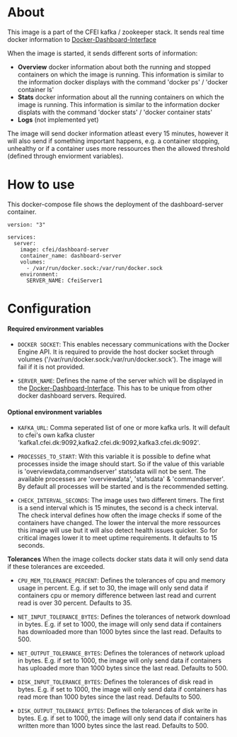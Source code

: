 # About
This image is a part of the CFEI kafka / zookeeper stack.
It sends real time docker information to [Docker-Dashboard-Interface](https://github.com/jakobhviid/Dashboard-Server-Interface)

When the image is started, it sends different sorts of information:
* **Overview** docker information about both the running and stopped containers on which the image is running. This information is similar to the information docker displays with the command 'docker ps' / 'docker container ls'
* **Stats** docker information about all the running containers on which the image is running. This information is similar to the information docker displats with the command 'docker stats' / 'docker container stats'
* **Logs** (not implemented yet)

The image will send docker information atleast every 15 minutes, however it will also send if something important happens, e.g. a container stopping, unhealthy or if a container uses more ressources then the allowed threshold (defined through enviorment variables).

# How to use
This docker-compose file shows the deployment of the dashboard-server container.

```
version: "3"

services:
  server:
    image: cfei/dashboard-server
    container_name: dashboard-server
    volumes:
      - /var/run/docker.sock:/var/run/docker.sock
    environment:
      SERVER_NAME: CfeiServer1
```

# Configuration
#### Required environment variables

- `DOCKER SOCKET`: This enables necessary communications with the Docker Engine API. It is required to provide the host docker socket through volumes ('/var/run/docker.sock:/var/run/docker.sock'). The image will fail if it is not provided.

- `SERVER_NAME`: Defines the name of the server which will be displayed in the [Docker-Dashboard-Interface](https://github.com/jakobhviid/Dashboard-Server-Interface). This has to be unique from other docker dashboard servers. Required.

#### Optional environment variables

- `KAFKA_URL`: Comma seperated list of one or more kafka urls. It will default to cfei's own kafka cluster 'kafka1.cfei.dk:9092,kafka2.cfei.dk:9092,kafka3.cfei.dk:9092'.

- `PROCESSES_TO_START`: With this variable it is possible to define what processes inside the image should start. So if the value of this variable is 'overviewdata,commandserver' statsdata will not be sent. The available processes are 'overviewdata', 'statsdata' & 'commandserver'. By default all processes will be started and is the recommended setting.

- `CHECK_INTERVAL_SECONDS`: The image uses two different timers. The first is a send interval which is 15 minutes, the second is a check interval. The check interval defines how often the image checks if some of the containers have changed. The lower the interval the more ressources this image will use but it will also detect health issues quicker. So for critical images lower it to meet uptime requirements. It defaults to 15 seconds.

**Tolerances**
When the image collects docker stats data it will only send data if these tolerances are exceeded.

- `CPU_MEM_TOLERANCE_PERCENT`: Defines the tolerances of cpu and memory usage in percent. E.g. if set to 30, the image will only send data if containers cpu or memory difference between last read and current read is over 30 percent. Defaults to 35.

- `NET_INPUT_TOLERANCE_BYTES`: Defines the tolerances of network download in bytes. E.g. if set to 1000, the image will only send data if containers has downloaded more than 1000 bytes since the last read. Defaults to 500.

- `NET_OUTPUT_TOLERANCE_BYTES`: Defines the tolerances of network upload in bytes. E.g. if set to 1000, the image will only send data if containers has uploaded more than 1000 bytes since the last read. Defaults to 500.

- `DISK_INPUT_TOLERANCE_BYTES`: Defines the tolerances of disk read in bytes. E.g. if set to 1000, the image will only send data if containers has read more than 1000 bytes since the last read. Defaults to 500.

- `DISK_OUTPUT_TOLERANCE_BYTES`: Defines the tolerances of disk write in bytes. E.g. if set to 1000, the image will only send data if containers has written more than 1000 bytes since the last read. Defaults to 500.
